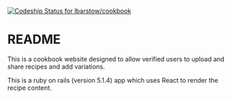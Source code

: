 [ ![Codeship Status for lbarstow/cookbook](https://app.codeship.com/projects/e1829310-ecdc-0135-d3ad-424deebc6885/status?branch=master)](https://app.codeship.com/projects/270448)

# README

This is a cookbook website designed to allow verified users to upload and share recipes and  add variations.

This is a ruby on rails (version 5.1.4) app which uses React to render the recipe content.
